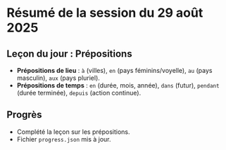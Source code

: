 # Résumé de la session du 29 août 2025

## Leçon du jour : Prépositions

- **Prépositions de lieu** : `à` (villes), `en` (pays féminins/voyelle), `au` (pays masculin), `aux` (pays pluriel).
- **Prépositions de temps** : `en` (durée, mois, année), `dans` (futur), `pendant` (durée terminée), `depuis` (action continue).

## Progrès
- Complété la leçon sur les prépositions.
- Fichier `progress.json` mis à jour.

